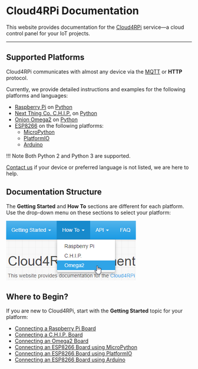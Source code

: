 # Cloud4RPi Documentation

This website provides documentation for the [Cloud4RPi](https://cloud4rpi.io/) service&mdash;a cloud control panel for your IoT projects.

---

## Supported Platforms

Cloud4RPi communicates with almost any device via the [MQTT](https://en.wikipedia.org/wiki/MQTT) or **HTTP** protocol. 

Currently, we provide detailed instructions and examples for the following platforms and languages:

- [Raspberry Pi](https://www.raspberrypi.org/products/) on [Python](https://www.python.org/)
- [Next Thing Co. C.H.I.P.](https://getchip.com/pages/chip) on [Python](https://www.python.org/)
- [Onion Omega2](https://onion.io/omega2/) on [Python](https://www.python.org/)
- [ESP8266](https://en.wikipedia.org/wiki/ESP8266/) on the following platforms:
    - [MicroPython](https://micropython.org/)
    - [PlatformIO](http://platformio.org)
    - [Arduino](https://www.arduino.cc/)

!!! Note
    Both Python 2 and Python 3 are supported.

[Contact us](https://cloud4rpi.answerdesk.io/) if your device or preferred language is not listed, we are here to help.

## Documentation Structure

The **Getting Started** and **How To** sections are different for each platform. Use the drop-down menu on these sections to select your platform:

![](res/platform-selector.png)

## Where to Begin?

If you are new to Cloud4RPi, start with the **Getting Started** topic for your platform:

- [Connecting a Raspberry Pi Board](/start/rpi/)
- [Connecting a C.H.I.P. Board](/start/chip/)
- [Connecting an Omega2 Board](/start/o2/)
- [Connecting an ESP8266 Board using MicroPython](/start/esp8266-upy/)
- [Connecting an ESP8266 Board using PlatformIO](/start/esp-pio/)
- [Connecting an ESP8266 Board using Arduino](/start/esp-ino/)
